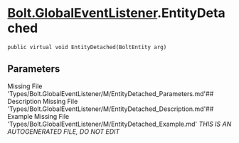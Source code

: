# [Bolt.GlobalEventListener](Types/Bolt.GlobalEventListener.md).EntityDetached
`public virtual void EntityDetached(BoltEntity arg)`
## Parameters
Missing File 'Types/Bolt.GlobalEventListener/M/EntityDetached_Parameters.md'## Description
Missing File 'Types/Bolt.GlobalEventListener/M/EntityDetached_Description.md'## Example
Missing File 'Types/Bolt.GlobalEventListener/M/EntityDetached_Example.md'
*THIS IS AN AUTOGENERATED FILE, DO NOT EDIT*
